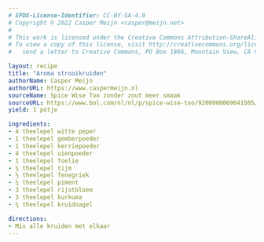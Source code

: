 ```yaml
---
# SPDX-License-Identifier: CC-BY-SA-4.0
# Copyright © 2022 Casper Meijn <casper@meijn.net>
# 
# This work is licensed under the Creative Commons Attribution-ShareAlike 4.0 International License. 
# To view a copy of this license, visit http://creativecommons.org/licenses/by-sa/4.0/ or 
#   send a letter to Creative Commons, PO Box 1866, Mountain View, CA 94042, USA.

layout: recipe
title: "Aroma strooikruiden"
authorName: Casper Meijn
authorURL: https://www.caspermeijn.nl
sourceName: Spice Wise Too zonder zout meer smaak
sourceURL: https://www.bol.com/nl/nl/p/spice-wise-too/9200000069641505/
yield: 1 potje

ingredients:
- 4 theelepel witte peper
- 1 theelepel gemberpoeder
- 1 theelepel kerriepoeder
- 4 theelepel uienpoeder
- 1 theelepel foelie
- ¼ theelepel tijm
- ½ theelepel fenegriek
- ¼ theelepel piment
- 3 theelepel rijstbloem
- 3 theelepel kurkuma
- ¼ theelepel kruidnagel

directions:
- Mix alle kruiden met elkaar
---
```

